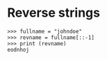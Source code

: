 # Reverse strings

```text
>>> fullname = "johndoe"
>>> revname = fullname[::-1]
>>> print (revname)
eodnhoj
```



